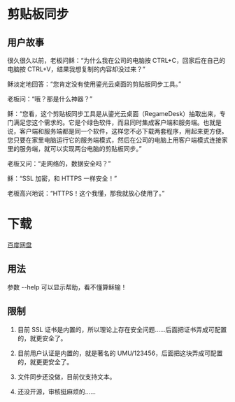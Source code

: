 # 剪贴板同步

## 用户故事

很久很久以前，老板问稣：“为什么我在公司的电脑按 CTRL+C，回家后在自己的电脑按 CTRL+V，结果我想复制的内容却没过来？”

稣淡定地回答：“您肯定没有使用鎏光云桌面的剪贴板同步工具。”

老板问：“哦？那是什么神器？”

稣：“您看，这个剪贴板同步工具是从鎏光云桌面（RegameDesk）抽取出来，专门满足您这个需求的。它是个绿色软件，而且同时集成客户端和服务端。也就是说，客户端和服务端都是同一个软件，这样您不必下载两套程序，用起来更方便。您只要在家里电脑运行它的服务端模式，然后在公司的电脑上用客户端模式连接家里的服务端，就可以实现两台电脑的剪贴板同步。”

老板又问：“走网络的，数据安全吗？”

稣：“SSL 加密，和 HTTPS 一样安全！”

老板高兴地说：“HTTPS！这个我懂，那我就放心使用了。”

# 下载

[百度网盘](https://pan.baidu.com/s/1oFOBhidFp8NJ75SRU41gnQ?pwd=7dfu)

## 用法

参数 --help 可以显示帮助，看不懂算稣输！

## 限制

1. 目前 SSL 证书是内置的，所以理论上存在安全问题……后面把证书弄成可配置的，就更安全了。

2. 目前用户认证是内置的，就是著名的 UMU/123456，后面把这块弄成可配置的，就更更安全了。

3. 文件同步还没做，目前仅支持文本。

4. 还没开源，审核挺麻烦的……
